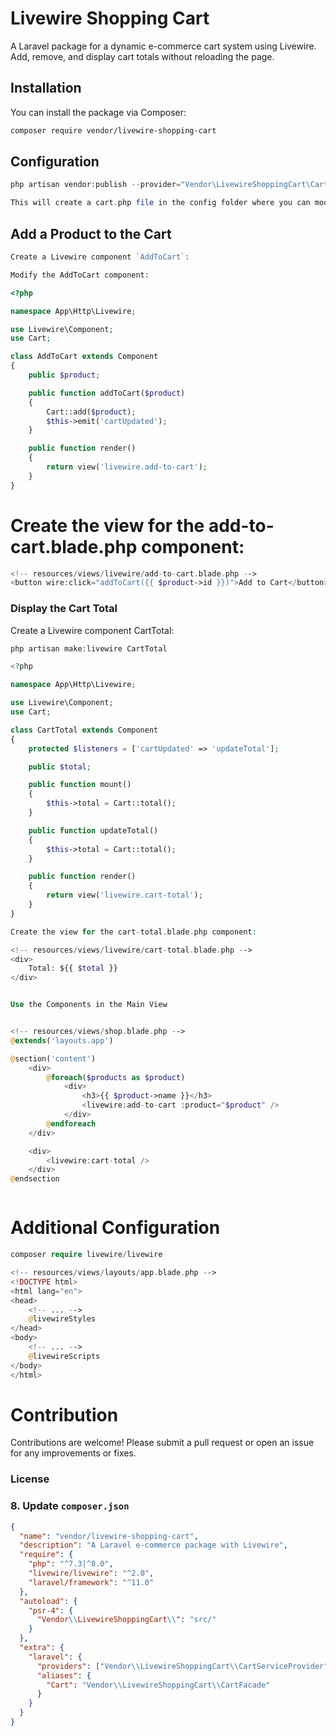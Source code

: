 # Livewire Shopping Cart

A Laravel package for a dynamic e-commerce cart system using Livewire. Add, remove, and display cart totals without reloading the page.

## Installation

You can install the package via Composer:

```bash
composer require vendor/livewire-shopping-cart
```

## Configuration

```php
php artisan vendor:publish --provider="Vendor\LivewireShoppingCart\CartServiceProvider" --tag="config"

This will create a cart.php file in the config folder where you can modify the cart settings.

```

## Add a Product to the Cart

```php
Create a Livewire component `AddToCart`:

Modify the AddToCart component:

```

```php
<?php

namespace App\Http\Livewire;

use Livewire\Component;
use Cart;

class AddToCart extends Component
{
    public $product;

    public function addToCart($product)
    {
        Cart::add($product);
        $this->emit('cartUpdated');
    }

    public function render()
    {
        return view('livewire.add-to-cart');
    }
}

```

# Create the view for the add-to-cart.blade.php component:

```php
<!-- resources/views/livewire/add-to-cart.blade.php -->
<button wire:click="addToCart({{ $product->id }})">Add to Cart</button>
```

### Display the Cart Total

Create a Livewire component CartTotal:

```php
php artisan make:livewire CartTotal

<?php

namespace App\Http\Livewire;

use Livewire\Component;
use Cart;

class CartTotal extends Component
{
    protected $listeners = ['cartUpdated' => 'updateTotal'];

    public $total;

    public function mount()
    {
        $this->total = Cart::total();
    }

    public function updateTotal()
    {
        $this->total = Cart::total();
    }

    public function render()
    {
        return view('livewire.cart-total');
    }
}

Create the view for the cart-total.blade.php component:

<!-- resources/views/livewire/cart-total.blade.php -->
<div>
    Total: ${{ $total }}
</div>


Use the Components in the Main View


<!-- resources/views/shop.blade.php -->
@extends('layouts.app')

@section('content')
    <div>
        @foreach($products as $product)
            <div>
                <h3>{{ $product->name }}</h3>
                <livewire:add-to-cart :product="$product" />
            </div>
        @endforeach
    </div>

    <div>
        <livewire:cart-total />
    </div>
@endsection



```

# Additional Configuration

```php
composer require livewire/livewire

<!-- resources/views/layouts/app.blade.php -->
<!DOCTYPE html>
<html lang="en">
<head>
    <!-- ... -->
    @livewireStyles
</head>
<body>
    <!-- ... -->
    @livewireScripts
</body>
</html>

```

# Contribution

Contributions are welcome! Please submit a pull request or open an issue for any improvements or fixes.

### License

### 8. Update `composer.json`

```json
{
  "name": "vendor/livewire-shopping-cart",
  "description": "A Laravel e-commerce package with Livewire",
  "require": {
    "php": "^7.3|^8.0",
    "livewire/livewire": "^2.0",
    "laravel/framework": "^11.0"
  },
  "autoload": {
    "psr-4": {
      "Vendor\\LivewireShoppingCart\\": "src/"
    }
  },
  "extra": {
    "laravel": {
      "providers": ["Vendor\\LivewireShoppingCart\\CartServiceProvider"],
      "aliases": {
        "Cart": "Vendor\\LivewireShoppingCart\\CartFacade"
      }
    }
  }
}
```
